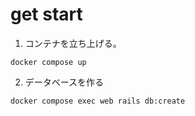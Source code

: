 # get start
1. コンテナを立ち上げる。
```
docker compose up
```
2. データベースを作る
```
docker compose exec web rails db:create
```
